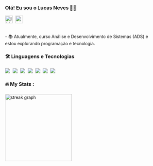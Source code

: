 
<h3 align="left">Olá! Eu sou o Lucas Neves 👩‍💻</h3>

<div align="left">
  <img src="https://img.shields.io/static/v1?message=LinkedIn&logo=linkedin&label=&color=0077B5&logoColor=white&labelColor=&style=for-the-badge" height="25" alt="linkedin logo" link:https://www.linkedin.com/in/lucasneves00/ />
<img width="1" />
  <img src="https://img.shields.io/badge/Gmail-D14836?style=for-the-badge&logo=gmail&logoColor=white" height="25" alt="gmail logo"

</div>

<p align="left"><br>- 📚 Atualmente, curso Análise e Desenvolvimento de Sistemas (ADS) e estou explorando programação e tecnologia.<br></p>

###

<h3 align="left">🛠 Linguagens e Tecnologias</h3>

###

<div align="left">
  <img src="https://img.shields.io/badge/JavaScript-F7DF1E?style=for-the-badge&logo=javascript&logoColor=black"  />
  <img width="1" />
  <img src="https://img.shields.io/badge/TypeScript-007ACC?style=for-the-badge&logo=typescript&logoColor=white"  />
  <img width="1" />
  <img src="https://img.shields.io/badge/HTML-239120?style=for-the-badge&logo=html5&logoColor=white"  />
  <img width="1" />
  <img src="https://img.shields.io/badge/CSS-239120?&style=for-the-badge&logo=css3&logoColor=white"  />
  <img width="1" />
  <img src="https://img.shields.io/badge/Python-14354C?style=for-the-badge&logo=python&logoColor=white"  />
  <img width="1" />
  <img src="https://img.shields.io/badge/Java-ED8B00?style=for-the-badge&logo=openjdk&logoColor=white"  />
  <img width="1" />
  <img src="https://img.shields.io/badge/C%23-239120?style=for-the-badge&logo=c-sharp&logoColor=white"  />
 
</div>

###

<h3 align="left">🔥   My Stats :</h3>

###

<div align="left">
  <img src="https://streak-stats.demolab.com?user=maurodesouza&locale=en&mode=daily&theme=dark&hide_border=false&border_radius=5&order=3" height="220" alt="streak graph"  />
</div>

###

              

